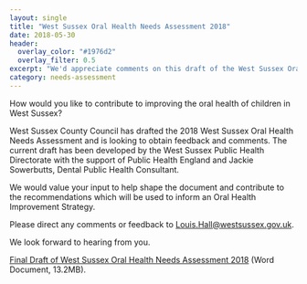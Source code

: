 ```yaml
---
layout: single
title: "West Sussex Oral Health Needs Assessment 2018"
date: 2018-05-30
header: 
  overlay_color: "#1976d2"
  overlay_filter: 0.5
excerpt: "We'd appreciate comments on this draft of the West Sussex Oral Health Needs Assessment."
category: needs-assessment
---
```


How would you like to contribute to improving the oral health of children in West Sussex?

West Sussex County Council has drafted the 2018 West Sussex Oral Health Needs Assessment and is looking to obtain feedback and comments. The current draft has been developed by the West Sussex Public Health Directorate with the support of Public Health England and Jackie Sowerbutts, Dental Public Health Consultant.

We would value your input to help shape the document and contribute to the recommendations which will be used to inform an Oral Health Improvement Strategy.

Please direct any comments or feedback to [Louis.Hall@westsussex.gov.uk](mailto:Louis.Hall@westsussex.gov.uk).

We look forward to hearing from you.

[Final Draft of West Sussex Oral Health Needs Assessment 2018](http://jsna.westsussex.gov.uk/wp-content/uploads/2018/05/West-Sussex-OHNA-2018-Final-Draft.docx) (Word Document, 13.2MB).